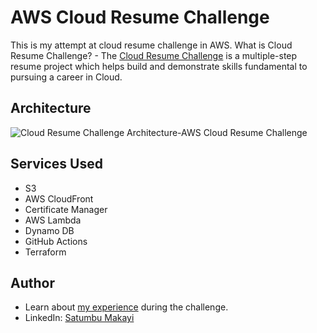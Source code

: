 # AWS Cloud Resume Challenge
This is my attempt at cloud resume challenge in AWS. What is Cloud Resume Challenge? - The [Cloud Resume Challenge](https://cloudresumechallenge.dev/docs/the-challenge/aws/) is a multiple-step resume project which helps build and demonstrate skills fundamental to pursuing a career in Cloud.
## Architecture
![Cloud Resume Challenge Architecture-AWS Cloud Resume Challenge](https://github.com/Satumbu/aws-cloud-resume-challenge/assets/165922808/d192b5d0-5e57-41bb-bc74-fa848fada4c1)

## Services Used
- S3
- AWS CloudFront
- Certificate Manager
- AWS Lambda
- Dynamo DB
- GitHub Actions
- Terraform

## Author
- Learn about [my experience](https://tad.drc.mybluehost.me/home/projects/) during the challenge.
- LinkedIn: [Satumbu Makayi](https://www.linkedin.com/in/satumbu-makayi-b5709125a/)
